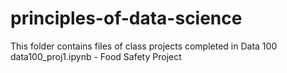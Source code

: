 # principles-of-data-science
This folder contains files of class projects completed in Data 100
data100_proj1.ipynb - Food Safety Project

